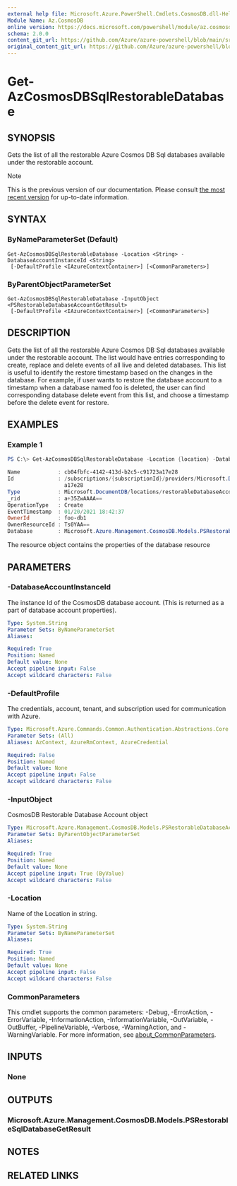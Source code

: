 ```yaml
---
external help file: Microsoft.Azure.PowerShell.Cmdlets.CosmosDB.dll-Help.xml
Module Name: Az.CosmosDB
online version: https://docs.microsoft.com/powershell/module/az.cosmosdb/get-azcosmosdbsqlrestorabledatabase
schema: 2.0.0
content_git_url: https://github.com/Azure/azure-powershell/blob/main/src/CosmosDB/CosmosDB/help/Get-AzCosmosDBSqlRestorableDatabase.md
original_content_git_url: https://github.com/Azure/azure-powershell/blob/main/src/CosmosDB/CosmosDB/help/Get-AzCosmosDBSqlRestorableDatabase.md
---
```


# Get-AzCosmosDBSqlRestorableDatabase

## SYNOPSIS
Gets the list of all the restorable Azure Cosmos DB Sql databases available under the restorable account.

> [!NOTE]
>This is the previous version of our documentation. Please consult [the most recent version](/powershell/module/az.cosmosdb/get-azcosmosdbsqlrestorabledatabase) for up-to-date information.

## SYNTAX

### ByNameParameterSet (Default)
```
Get-AzCosmosDBSqlRestorableDatabase -Location <String> -DatabaseAccountInstanceId <String>
 [-DefaultProfile <IAzureContextContainer>] [<CommonParameters>]
```

### ByParentObjectParameterSet
```
Get-AzCosmosDBSqlRestorableDatabase -InputObject <PSRestorableDatabaseAccountGetResult>
 [-DefaultProfile <IAzureContextContainer>] [<CommonParameters>]
```

## DESCRIPTION
Gets the list of all the restorable Azure Cosmos DB Sql databases available under the restorable account.
The list would have entries corresponding to create, replace and delete events of all live and deleted databases.
This list is useful to identify the restore timestamp based on the changes in the database. 
For example, if user wants to restore the database account to a timestamp when a database named foo is deleted, the user can find corresponding database delete event from this list, and choose a timestamp before the delete event for restore.

## EXAMPLES

### Example 1
```powershell
PS C:\> Get-AzCosmosDBSqlRestorableDatabase -Location {location} -DatabaseAccountInstanceId {DatabaseAccountInstanceIdInstanceId}

Name            : cb04fbfc-4142-413d-b2c5-c91723a17e28
Id              : /subscriptions/{subscriptionId}/providers/Microsoft.DocumentDB/locations/{location}/restorableDatabaseAccounts/{DatabaseAccountInstanceIdInstanceId}/restorableSqlDatabases/cb04fbfc-4142-413d-b2c5-c91723
                  a17e28
Type            : Microsoft.DocumentDB/locations/restorableDatabaseAccounts/restorableSqlDatabases
_rid            : a+35ZwAAAA==
OperationType   : Create
EventTimestamp  : 01/20/2021 18:42:37
OwnerId         : foo-db1
OwnerResourceId : Ts0YAA==
Database        : Microsoft.Azure.Management.CosmosDB.Models.PSRestorableSqlDatabasePropertiesResourceDatabase
```

The resource object contains the properties of the database resource

## PARAMETERS

### -DatabaseAccountInstanceId
The instance Id of the CosmosDB database account.
(This is returned as a part of database account properties).

```yaml
Type: System.String
Parameter Sets: ByNameParameterSet
Aliases:

Required: True
Position: Named
Default value: None
Accept pipeline input: False
Accept wildcard characters: False
```

### -DefaultProfile
The credentials, account, tenant, and subscription used for communication with Azure.

```yaml
Type: Microsoft.Azure.Commands.Common.Authentication.Abstractions.Core.IAzureContextContainer
Parameter Sets: (All)
Aliases: AzContext, AzureRmContext, AzureCredential

Required: False
Position: Named
Default value: None
Accept pipeline input: False
Accept wildcard characters: False
```

### -InputObject
CosmosDB Restorable Database Account object

```yaml
Type: Microsoft.Azure.Management.CosmosDB.Models.PSRestorableDatabaseAccountGetResult
Parameter Sets: ByParentObjectParameterSet
Aliases:

Required: True
Position: Named
Default value: None
Accept pipeline input: True (ByValue)
Accept wildcard characters: False
```

### -Location
Name of the Location in string.

```yaml
Type: System.String
Parameter Sets: ByNameParameterSet
Aliases:

Required: True
Position: Named
Default value: None
Accept pipeline input: False
Accept wildcard characters: False
```

### CommonParameters
This cmdlet supports the common parameters: -Debug, -ErrorAction, -ErrorVariable, -InformationAction, -InformationVariable, -OutVariable, -OutBuffer, -PipelineVariable, -Verbose, -WarningAction, and -WarningVariable. For more information, see [about_CommonParameters](http://go.microsoft.com/fwlink/?LinkID=113216).

## INPUTS

### None

## OUTPUTS

### Microsoft.Azure.Management.CosmosDB.Models.PSRestorableSqlDatabaseGetResult

## NOTES

## RELATED LINKS
